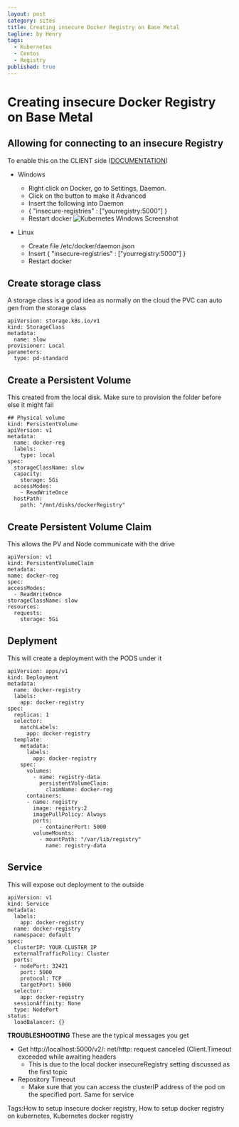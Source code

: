 ```yaml
---
layout: post
category: sites
title: Creating insecure Docker Registry on Base Metal
tagline: by Henry
tags:
  - Kubernetes
  - Centos
  - Registry
published: true
---
```


# Creating insecure Docker Registry on Base Metal

## Allowing for connecting to an insecure Registry
To enable this on the CLIENT side ([DOCUMENTATION](https://docs.docker.com/registry/insecure/#deploy-a-plain-http-registry))
- Windows
  - Right click on Docker, go to Setitings, Daemon.
  - Click on the button to make it Advanced
  - Insert the following into Daemon
  - { "insecure-registries" : ["yourregistry:5000"] }
  - Restart docker
  ![Kubernetes Windows Screenshot](/assets/images/kubernetesWindows.JPG")

- Linux
  - Create file /etc/docker/daemon.json
  - Insert { "insecure-registries" : ["yourregistry:5000"] }
  - Restart docker


## Create storage class
A storage class is a good idea as normally on the cloud the PVC can auto gen from the storage class
```
apiVersion: storage.k8s.io/v1
kind: StorageClass
metadata:
  name: slow
provisioner: Local
parameters:
  type: pd-standard
```

## Create a Persistent Volume
This created from the local disk. Make sure to provision the folder before else it might fail
```
## Physical volume
kind: PersistentVolume
apiVersion: v1
metadata:
  name: docker-reg
  labels:
    type: local
spec:
  storageClassName: slow
  capacity:
    storage: 5Gi
  accessModes:
    - ReadWriteOnce
  hostPath:
    path: "/mnt/disks/dockerRegistry"
```


## Create Persistent Volume Claim
This allows the PV and Node communicate with the drive
```
apiVersion: v1
kind: PersistentVolumeClaim
metadata:
name: docker-reg
spec:
accessModes:
  - ReadWriteOnce
storageClassName: slow
resources:
  requests:
    storage: 5Gi
```

## Deplyment
This will create a deployment with the PODS under it
```
apiVersion: apps/v1
kind: Deployment
metadata:
  name: docker-registry
  labels:
    app: docker-registry
spec:
  replicas: 1
  selector:
    matchLabels:
      app: docker-registry
  template:
    metadata:
      labels:
        app: docker-registry
    spec:
      volumes:
        - name: registry-data
          persistentVolumeClaim:
            claimName: docker-reg
      containers:
      - name: registry
        image: registry:2
        imagePullPolicy: Always
        ports:
          - containerPort: 5000
        volumeMounts:
          - mountPath: "/var/lib/registry"
            name: registry-data
```

## Service
This will expose out deployment to the outside
```
apiVersion: v1
kind: Service
metadata:
  labels:
    app: docker-registry
  name: docker-registry
  namespace: default
spec:
  clusterIP: YOUR CLUSTER IP
  externalTrafficPolicy: Cluster
  ports:
  - nodePort: 32421
    port: 5000
    protocol: TCP
    targetPort: 5000
  selector:
    app: docker-registry
  sessionAffinity: None
  type: NodePort
status:
  loadBalancer: {}
```



__TROUBLESHOOTING__
These are the typical messages you get
- Get http://localhost:5000/v2/: net/http: request canceled (Client.Timeout exceeded while awaiting headers
  - This is due to the local docker insecureRegistry setting discussed as the first topic
- Repository Timeout
  - Make sure that you can access the clusterIP address of the pod on the specified port. Same for service

Tags:How to setup insecure docker registry, How to setup docker registry on kubernetes, Kubernetes docker registry
